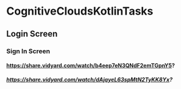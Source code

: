 # CognitiveCloudsKotlinTasks
## Login Screen
### Sign In Screen
#### https://share.vidyard.com/watch/b4eep7eN3QNdF2emTGpnY5?
##### https://share.vidyard.com/watch/dAjqyeL63spMtN2TyKK8Yx?
